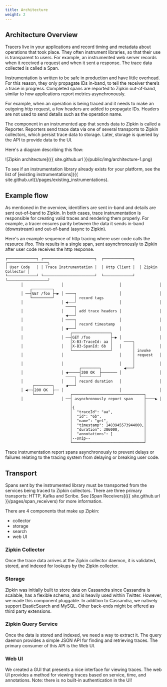 ```yaml
---
title: Architecture
weight: 2
---
```


Architecture Overview
----------------------

Tracers live in your applications and record timing and metadata about
operations that took place. They often instrument libraries, so that their use
is transparent to users. For example, an instrumented web server records when it
received a request and when it sent a response. The trace data collected is
called a Span.

Instrumentation is written to be safe in production and have little overhead.
For this reason, they only propagate IDs in-band, to tell the receiver there’s
a trace in progress. Completed spans are reported to Zipkin out-of-band,
similar to how applications report metrics asynchronously.

For example, when an operation is being traced and it needs to make an outgoing
http request, a few headers are added to propagate IDs. Headers are not used to
send details such as the operation name.

The component in an instrumented app that sends data to Zipkin is called a
Reporter. Reporters send trace data via one of several transports to Zipkin
collectors, which persist trace data to storage. Later, storage is queried by
the API to provide data to the UI.

Here's a diagram describing this flow:

![Zipkin architecture]({{ site.github.url }}/public/img/architecture-1.png)

To see if an instrumentation library already exists for your platform, see the
list of [existing instrumentations]({{ site.github.url}}/pages/existing_instrumentations).

Example flow
-----------------------

As mentioned in the overview, identifiers are sent in-band and details are sent
out-of-band to Zipkin. In both cases, trace instrumentation is responsible for
creating valid traces and rendering them properly. For example, a tracer ensures
parity between the data it sends in-band (downstream) and out-of-band (async to
Zipkin).

Here's an example sequence of http tracing where user code calls the resource
/foo. This results in a single span, sent asynchronously to Zipkin after user
code receives the http response.

```
┌─────────────┐ ┌───────────────────────┐  ┌─────────────┐  ┌──────────────────┐
│ User Code   │ │ Trace Instrumentation │  │ Http Client │  │ Zipkin Collector │
└─────────────┘ └───────────────────────┘  └─────────────┘  └──────────────────┘
       │                 │                         │                 │
           ┌─────────┐
       │ ──┤GET /foo ├─▶ │ ────┐                   │                 │
           └─────────┘         │ record tags
       │                 │ ◀───┘                   │                 │
                           ────┐
       │                 │     │ add trace headers │                 │
                           ◀───┘
       │                 │ ────┐                   │                 │
                               │ record timestamp
       │                 │ ◀───┘                   │                 │
                             ┌─────────────────┐
       │                 │ ──┤GET /foo         ├─▶ │                 │
                             │X-B3-TraceId: aa │     ────┐
       │                 │   │X-B3-SpanId: 6b  │   │     │           │
                             └─────────────────┘         │ invoke
       │                 │                         │     │ request   │
                                                         │
       │                 │                         │     │           │
                                 ┌────────┐          ◀───┘
       │                 │ ◀─────┤200 OK  ├─────── │                 │
                           ────┐ └────────┘
       │                 │     │ record duration   │                 │
            ┌────────┐     ◀───┘
       │ ◀──┤200 OK  ├── │                         │                 │
            └────────┘       ┌────────────────────────────────┐
       │                 │ ──┤ asynchronously report span     ├────▶ │
                             │                                │
                             │{                               │
                             │  "traceId": "aa",              │
                             │  "id": "6b",                   │
                             │  "name": "get",                │
                             │  "timestamp": 1483945573944000,│
                             │  "duration": 386000,           │
                             │  "annotations": [              │
                             │--snip--                        │
                             └────────────────────────────────┘
```

Trace instrumentation report spans asynchronously to prevent delays or failures
relating to the tracing system from delaying or breaking user code.

Transport
---------

Spans sent by the instrumented library must be transported from the services
being traced to Zipkin collectors. There are three primary transports: HTTP,
Kafka and Scribe.
See [Span Receivers]({{ site.github.url }}/pages/span_receivers) for more
information.

There are 4 components that make up Zipkin:

* collector
* storage
* search
* web UI

### Zipkin Collector

Once the trace data arrives at the Zipkin collector daemon, it is validated,
stored, and indexed for lookups by the Zipkin collector.

### Storage

Zipkin was initially built to store data on Cassandra since Cassandra is
scalable, has a flexible schema, and is heavily used within Twitter. However, we
made this component pluggable. In addition to Cassandra, we natively support
ElasticSearch and MySQL. Other back-ends might be offered as third party
extensions.

### Zipkin Query Service

Once the data is stored and indexed, we need a way to extract it. The query
daemon provides a simple JSON API for finding and retrieving traces. The primary
consumer of this API is the Web UI.

### Web UI

We created a GUI that presents a nice interface for viewing traces. The web UI
provides a method for viewing traces based on service, time, and annotations.
Note: there is no built-in authentication in the UI!
